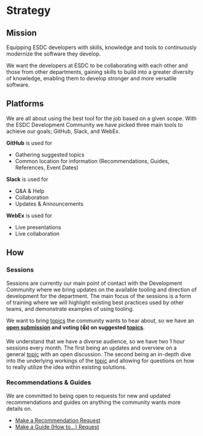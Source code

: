 # Strategy

## Mission

Equipping ESDC developers with skills, knowledge and tools to continuously modernize the software they develop.

We want the developers at ESDC to be collaborating with each other and those from other departments, gaining skills to build into a greater diversity of knowledge, enabling them to develop stronger and more versatile software.

## Platforms

We are all about using the best tool for the job based on a given scope.
With the ESDC Development Community we have picked three main tools to achieve our goals; GitHub, Slack, and WebEx.

**GitHub** is used for

* Gathering suggested topics
* Common location for information (Recommendations, Guides, References, Event Dates)

**Slack** is used for

* Q&A & Help
* Collaboration
* Updates & Announcements

**WebEx** is used for
  
* Live presentations
* Live collaboration

## How

### Sessions

Sessions are currently our main point of contact with the Development Community where we bring updates on the available tooling and direction of development for the department.
The main focus of the sessions is a form of training where we will highlight existing best practices used by other teams, and demonstrate examples of using tooling.

We want to bring [topics](https://github.com/esdc-devcop/esdc-devcop.github.io/issues?q=is%3Aopen+is%3Aissue+label%3Atopic) the community wants to hear about, so we have an **[open submission](https://github.com/esdc-devcop/esdc-devcop.github.io/issues/new?assignees=&labels=topic&template=potential-devcop-topic.md&title=Topic%3A+) and voting (:+1:) on suggested [topics](https://github.com/esdc-devcop/esdc-devcop.github.io/issues?q=is%3Aopen+is%3Aissue+label%3Atopic)**.

We understand that we have a diverse audience, so we have two 1 hour sessions every month.
The first being an updates and overview on a general [topic](https://github.com/esdc-devcop/esdc-devcop.github.io/issues?q=is%3Aopen+is%3Aissue+label%3Atopic) with an open discussion.
The second being an in-depth dive into the underlying workings of the [topic](https://github.com/esdc-devcop/esdc-devcop.github.io/issues?q=is%3Aopen+is%3Aissue+label%3Atopic) and allowing for questions on how to really utilize the idea within existing solutions.

### Recommendations & Guides

We are committed to being open to requests for new and updated recommendations and guides on anything the community wants more details on.

* [Make a Recommendation Request](https://github.com/esdc-devcop/recommendations/issues/new?assignees=&labels=request&template=recommendation-request.md&title=Request%3A+)
* [Make a Guide (How to...) Request](https://github.com/esdc-devcop/guides/issues/new?assignees=&labels=request&template=guide-request.md&title=Request%3A+)
